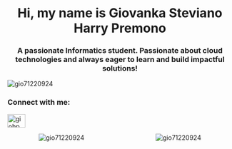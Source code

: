 <h1 align="center">Hi, my name is Giovanka Steviano Harry Premono</h1>
<h3 align="center">A passionate Informatics student. Passionate about cloud technologies and always eager to learn and build impactful solutions!</h3>

<p align="left">
  <img src="https://komarev.com/ghpvc/?username=gio71220924&label=Profile%20views&color=0e75b6&style=flat" alt="gio71220924" />
</p>

<h3 align="left">Connect with me:</h3>
<p align="left">
  <a href="https://www.linkedin.com/in/giohp" target="blank">
    <img align="center" src="https://raw.githubusercontent.com/rahuldkjain/github-profile-readme-generator/master/src/images/icons/Social/linked-in-alt.svg" alt="giohp" height="30" width="40" />
  </a>
</p>

<div style="display: flex; justify-content: center; align-items: center; gap: 20px;">
  <div style="flex: 1; text-align: center;">
    <img src="https://github-readme-stats.vercel.app/api/top-langs/?username=Gio71220924&theme=monokai&show_icons=true&hide_border=true&layout=compact" alt="gio71220924" />
  </div>
  <div style="flex: 1; text-align: center;">
    <img src="https://github-readme-stats.vercel.app/api?username=Gio71220924&theme=monokai&show_icons=true&hide_border=true&count_private=true" alt="gio71220924" />
  </div>
</div>
